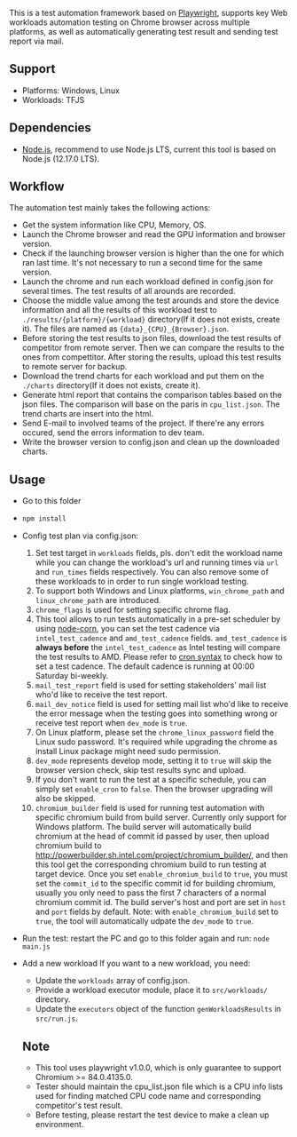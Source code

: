 This is a test automation framework based on [Playwright](https://github.com/microsoft/playwright), supports key Web workloads automation testing on Chrome browser across multiple platforms, as well as automatically generating test result and sending test report via mail.

## Support

- Platforms: Windows, Linux
- Workloads: TFJS

## Dependencies

- [Node.js](https://nodejs.org/en/), recommend to use Node.js LTS, current this tool is based on Node.js (12.17.0 LTS).

## Workflow
The automation test mainly takes the following actions:
* Get the system information like CPU, Memory, OS.
* Launch the Chrome browser and read the GPU information and browser version.
* Check if the launching browser version is higher than the one for which ran last time. It's not necessary to run a second time for
  the same version.
* Launch the chrome and run each workload defined in config.json for several times. The test results of all arounds are recorded.
* Choose the middle value among the test arounds and store the device information and all the results of this workload test
  to `./results/{platform}/{workload}` directory(If it does not exists, create it). The files are named as `{data}_{CPU}_{Browser}.json`.
* Before storing the test results to json files, download the test results of competitor from remote server. Then we can compare the
  results to the ones from compettitor. After storing the results, upload this test results to remote server for backup.
* Download the trend charts for each workload and put them on the `./charts` directory(If it does not exists, create it).
* Generate html report that contains the comparison tables based on the json files. The comparison will base on the paris in
  `cpu_list.json`. The trend charts are insert into the html.
* Send E-mail to involved teams of the project. If there're any errors occured, send the errors information to dev team.
* Write the browser version to config.json and clean up the downloaded charts.

## Usage
- Go to this folder
- ```javascript
  npm install
  ```
- Config test plan via config.json:
  1. Set test target in `workloads` fields, pls. don't edit the workload name while you can change the workload's url and running times via `url` and `run_times` fields respectively. You can also remove some of these workloads to in order to run single workload testing.
  2. To support both Windows and Linux platforms, `win_chrome_path` and `linux_chrome_path` are introduced.
  3. `chrome_flags` is used for setting specific chrome flag.
  4. This tool allows to run tests automatically in a pre-set scheduler by using [node-corn](https://github.com/node-cron/node-cron), you can set the test cadence via `intel_test_cadence` and `amd_test_cadence` fields. `amd_test_cadence` is **always before** the `intel_test_cadence` as Intel testing will compare the test results to AMD. Please refer to [cron syntax](https://www.npmjs.com/package/node-cron#cron-syntax) to check how to set a test cadence. The default cadence is running at 00:00 Saturday bi-weekly.
  5. `mail_test_report` field is used for setting stakeholders' mail list who'd like to receive the test report.
  6. `mail_dev_notice` field is used for setting mail list who'd like to receive the error message when the testing goes into something wrong or receive test report when `dev_mode` is `true`.
  7. On Linux platform, please set the `chrome_linux_password` field the Linux sudo password. It's required while upgrading the
  chrome as install Linux package might need sudo permission.
  8. `dev_mode` represents develop mode, setting it to `true` will skip the browser version check, skip test results sync and upload.
  9. If you don't want to run the test at a specific schedule, you can simply set `enable_cron` to `false`. Then the browser upgrading will also be skipped.
  10. `chromium_builder` field is used for running test automation with specific chromium build from build server. Currently only support for Windows platform. The build server will automatically build chromium at the head of commit id passed by user, then upload chromium build to http://powerbuilder.sh.intel.com/project/chromium_builder/, and then this tool get the corresponding chromium build to run testing at target device. Once you set `enable_chromium_build` to `true`, you must set the `commit_id` to the specific commit id for building chromium, usually you only need to pass the first 7 characters of a normal chromium commit id. The build server's host and port are set in `host` and `port` fields by default. Note: with `enable_chromium_build` set to `true`, the tool will automatically udpate the `dev_mode` to `true`.

- Run the test: restart the PC and go to this folder again and run:
  `node main.js`
- Add a new workload
  If you want to a new workload, you need:
  * Update the `workloads` array of config.json.
  * Provide a workload executor module, place it to `src/workloads/` directory.
  * Update the `executors` object of the function `genWorkloadsResults` in `src/run.js`.

  ## Note

  - This tool uses playwright v1.0.0, which is only guarantee to support Chromium >= 84.0.4135.0.
  - Tester should maintain the cpu_list.json file which is a CPU info lists used for finding matched CPU code name and corresponding competitor's test result.
  - Before testing, please restart the test device to make a clean up environment.
